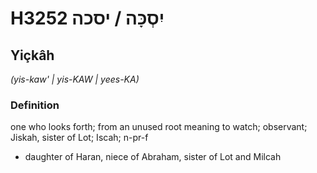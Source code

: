 # H3252 יִסְכָּה / יסכה

## Yiçkâh

_(yis-kaw' | yis-KAW | yees-KA)_

### Definition

one who looks forth; from an unused root meaning to watch; observant; Jiskah, sister of Lot; Iscah; n-pr-f

- daughter of Haran, niece of Abraham, sister of Lot and Milcah
